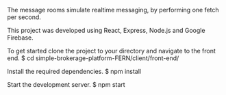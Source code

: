 The message rooms simulate realtime messaging, by performing one fetch per second.

This project was developed using React, Express, Node.js and Google Firebase.

To get started clone the project to your directory and navigate to the front end.
$ cd simple-brokerage-platform-FERN/client/front-end/

Install the required dependencies.
$ npm install

Start the development server.
$ npm start

